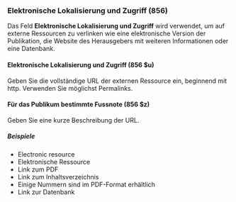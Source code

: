 ### Elektronische Lokalisierung und Zugriff (856)

Das Feld **Elektronische Lokalisierung und Zugriff** wird verwendet, um auf externe Ressourcen zu verlinken wie eine elektronische Version der Publikation, die Website des Herausgebers mit weiteren Informationen oder eine Datenbank.

#### Elektronische Lokalisierung und Zugriff (856 $u)

Geben Sie die vollständige URL der externen Ressource ein, beginnend mit http. Verwenden Sie möglichst Permalinks.

#### Für das Publikum bestimmte Fussnote (856 $z)

Geben Sie eine kurze Beschreibung der URL.

##### Beispiele

- Electronic resource
- Elektronische Ressource
- Link zum PDF
- Link zum Inhaltsverzeichnis
- Einige Nummern sind im PDF-Format erhältlich
- Link zur Datenbank
